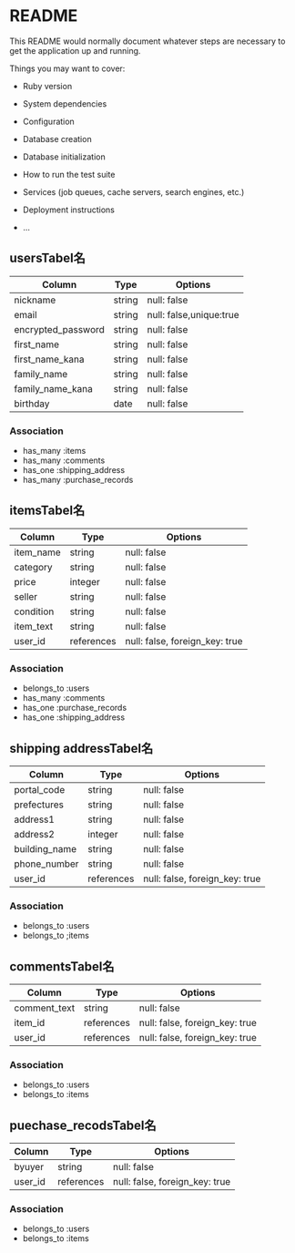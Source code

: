 # README

This README would normally document whatever steps are necessary to get the
application up and running.

Things you may want to cover:

* Ruby version

* System dependencies

* Configuration

* Database creation

* Database initialization

* How to run the test suite

* Services (job queues, cache servers, search engines, etc.)

* Deployment instructions

* ...

## usersTabel名

| Column             | Type       | Options                        |
| ------------------ | ---------- | ------------------------------ |
| nickname           | string     | null: false                    |
| email              | string     | null: false,unique:true        |
| encrypted_password | string     | null: false                    |
| first_name         | string     | null: false                    |
| first_name_kana    | string     | null: false                    |
| family_name        | string     | null: false                    |
| family_name_kana   | string     | null: false                    |
| birthday           | date       | null: false                    |

### Association
- has_many :items
- has_many :comments
- has_one :shipping_address
- has_many :purchase_records

## itemsTabel名

| Column          | Type       | Options                        |
| --------------- | ---------- | ------------------------------ |
| item_name       | string     | null: false                    |
| category        | string     | null: false                    |
| price           | integer    | null: false                    |
| seller          | string     | null: false                    |
| condition       | string     | null: false                    |
| item_text       | string     | null: false                    |
| user_id         | references | null: false, foreign_key: true |

### Association
- belongs_to :users
- has_many :comments
- has_one :purchase_records
- has_one :shipping_address

## shipping addressTabel名

| Column          | Type       | Options                        |
| --------------- | ---------- | ------------------------------ |
| portal_code     | string     | null: false                    |
| prefectures     | string     | null: false                    |
| address1        | string     | null: false                    |
| address2        | integer    | null: false                    |
| building_name   | string     | null: false                    |
| phone_number    | string     | null: false                    |
| user_id         | references | null: false, foreign_key: true |

### Association
- belongs_to :users
- belongs_to ;items

## commentsTabel名

| Column          | Type       | Options                        |
| --------------- | ---------- | ------------------------------ |
| comment_text    | string     | null: false                    |
| item_id         | references | null: false, foreign_key: true |
| user_id         | references | null: false, foreign_key: true |

### Association
- belongs_to :users
- belongs_to :items


## puechase_recodsTabel名

| Column          | Type       | Options                        |
| --------------- | ---------- | ------------------------------ |
| byuyer          | string     | null: false                    |
| user_id         | references | null: false, foreign_key: true |

### Association
- belongs_to :users
- belongs_to :items